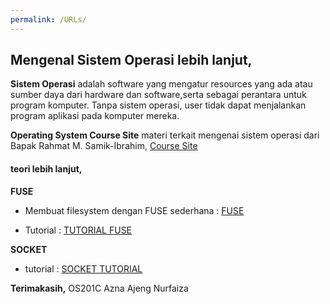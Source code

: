 ```yaml
---
permalink: /URLs/
---
```


## Mengenal Sistem Operasi lebih lanjut, 


**Sistem Operasi** adalah software yang mengatur resources yang ada atau sumber daya dari hardware dan software,serta sebagai perantara untuk program komputer. Tanpa sistem operasi, user tidak dapat menjalankan program aplikasi pada komputer mereka.


**Operating System Course Site**
materi terkait mengenai sistem operasi dari Bapak Rahmat M. Samik-Ibrahim, 
[Course Site](https://os.vlsm.org/)


#### teori lebih lanjut,

**FUSE**
- Membuat filesystem dengan FUSE sederhana : [FUSE](https://maastaar.net/fuse/linux/filesystem/c/2016/05/21/writing-a-simple-filesystem-using-fuse/)

- Tutorial : [TUTORIAL FUSE](https://www.cs.nmsu.edu/~pfeiffer/fuse-tutorial/html/running.html)



**SOCKET** 
- tutorial : [SOCKET TUTORIAL](https://www.cs.rpi.edu/~moorthy/Courses/os98/Pgms/socket.html)






**Terimakasih,**
OS201C Azna Ajeng Nurfaiza





